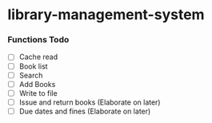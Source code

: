 # library-management-system

### Functions Todo
- [ ] Cache read
- [ ] Book list
- [ ] Search
- [ ] Add Books
- [ ] Write to file
- [ ] Issue and return books (Elaborate on later)
- [ ] Due dates and fines (Elaborate on later)